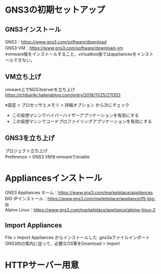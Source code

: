 # GNS3の初期セットアップ

## GNS3インストール

GNS3：https://www.gns3.com/software/download  
GNS3-VM：https://www.gns3.com/software/download-vm  
※vmware版をインストールすること、virtualbox版ではappliancesをインストールできない。  

## VM立ち上げ

vmware上でNGS3serverを立ち上げ  
https://ichibariki.hatenablog.com/entry/2018/11/25/211353  

※設定 > プロセッサとメモリ > 詳細オプション から次にチェック
- この仮想マシンでハイパーバイザーアプリケーションを有効にする
- この仮想マシンでコードプロファイリングアプリケーションを有効にする

## GNS3を立ち上げ

プロジェクト立ち上げ  
Preference > GNS3 VMをvmwareでenable  

# Appliancesインストール

GNS3 Appliances ホーム：https://www.gns3.com/marketplace/appliances  
BIG-IPインストール：https://www.gns3.com/marketplace/appliance/f5-big-ip  
Alpine Linux：https://www.gns3.com/marketplace/appliance/alpine-linux-2  

## Import Appliances

File > Import Appliances からインストールした .gns3aファイルインポート  
GNS3内の案内に従って、必要なOS等をDownload > Import  

# HTTPサーバー用意




